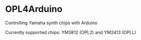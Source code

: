# OPL4Arduino
Controlling Yamaha synth chips with Arduino

Currently supported chips: YM3812 (OPL2) and YM2413 (OPLL)
